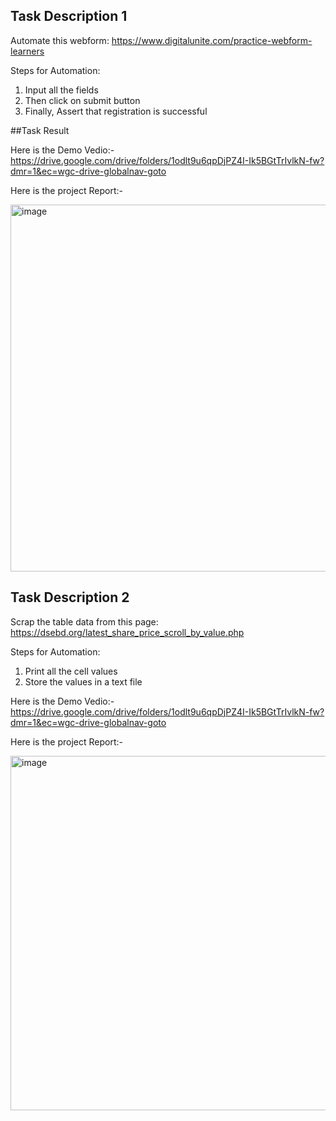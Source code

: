 ## Task Description 1
 Automate this webform: https://www.digitalunite.com/practice-webform-learners

Steps for Automation:
1. Input all the fields
2. Then click on submit button
3. Finally, Assert that registration is successful

##Task Result

Here is the Demo Vedio:- https://drive.google.com/drive/folders/1odlt9u6qpDjPZ4I-Ik5BGtTrIvlkN-fw?dmr=1&ec=wgc-drive-globalnav-goto

Here is the project Report:- 

<img width="1460" height="587" alt="image" src="https://github.com/user-attachments/assets/99cf593f-bd45-4cd4-b493-aa69715ff2f0" />

## Task Description 2
Scrap the table data from this page: https://dsebd.org/latest_share_price_scroll_by_value.php

Steps for Automation:
1. Print all the cell values
2. Store the values in a text file

Here is the Demo Vedio:- https://drive.google.com/drive/folders/1odlt9u6qpDjPZ4I-Ik5BGtTrIvlkN-fw?dmr=1&ec=wgc-drive-globalnav-goto

Here is the project Report:- 

<img width="903" height="567" alt="image" src="https://github.com/user-attachments/assets/f889f9f0-9ded-4de5-8f89-690277a05b09" />



